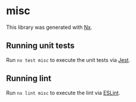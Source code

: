 # misc

This library was generated with [Nx](https://nx.dev).

## Running unit tests

Run `nx test misc` to execute the unit tests via [Jest](https://jestjs.io).

## Running lint

Run `nx lint misc` to execute the lint via [ESLint](https://eslint.org/).
